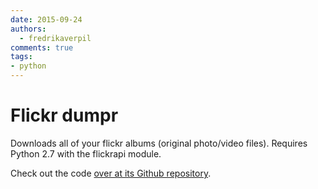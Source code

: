 ```yaml
---
date: 2015-09-24
authors:
  - fredrikaverpil
comments: true
tags:
- python
---
```


# Flickr dumpr

Downloads all of your flickr albums (original photo/video files). Requires Python 2.7 with the flickrapi module.

Check out the code [over at its Github repository](https://github.com/fredrikaverpil/flickrdumpr).